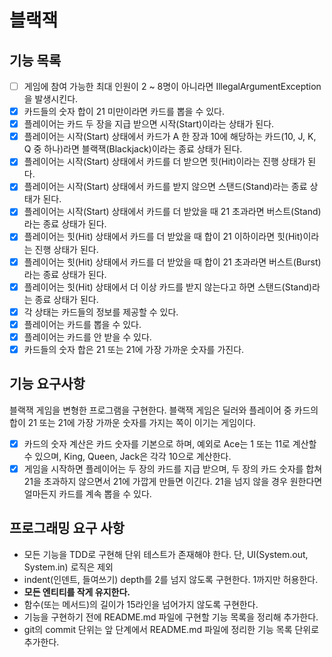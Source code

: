 # 블랙잭

## 기능 목록
- [ ] 게임에 참여 가능한 최대 인원이 2 ~ 8명이 아니라면 IllegalArgumentException 을 발생시킨다.
- [x] 카드들의 숫자 합이 21 미만이라면 카드를 뽑을 수 있다.
- [x] 플레이어는 카드 두 장을 지급 받으면 시작(Start)이라는 상태가 된다.
- [x] 플레이어는 시작(Start) 상태에서 카드가 A 한 장과 10에 해당하는 카드(10, J, K, Q 중 하나)라면 블랙잭(Blackjack)이라는 종료 상태가 된다.
- [x] 플레이어는 시작(Start) 상태에서 카드를 더 받으면 힛(Hit)이라는 진행 상태가 된다.
- [x] 플레이어는 시작(Start) 상태에서 카드를 받지 않으면 스탠드(Stand)라는 종료 상태가 된다.
- [x] 플레이어는 시작(Start) 상태에서 카드를 더 받았을 때 21 초과라면 버스트(Stand)라는 종료 상태가 된다.
- [x] 플레이어는 힛(Hit) 상태에서 카드를 더 받았을 때 합이 21 이하이라면 힛(Hit)이라는 진행 상태가 된다.
- [x] 플레이어는 힛(Hit) 상태에서 카드를 더 받았을 때 합이 21 초과라면 버스트(Burst)라는 종료 상태가 된다.
- [x] 플레이어는 힛(Hit) 상태에서 더 이상 카드를 받지 않는다고 하면 스탠드(Stand)라는 종료 상태가 된다.
- [x] 각 상태는 카드들의 정보를 제공할 수 있다.
- [x] 플레이어는 카드를 뽑을 수 있다.
- [x] 플레이어는 카드를 안 받을 수 있다.
- [x] 카드들의 숫자 합은 21 또는 21에 가장 가까운 숫자를 가진다.

## 기능 요구사항
블랙잭 게임을 변형한 프로그램을 구현한다. 블랙잭 게임은 딜러와 플레이어 중 카드의 합이 21 또는 21에 가장 가까운 숫자를 가지는 쪽이 이기는 게임이다.
- [x] 카드의 숫자 계산은 카드 숫자를 기본으로 하며, 예외로 Ace는 1 또는 11로 계산할 수 있으며, King, Queen, Jack은 각각 10으로 계산한다.
- [x] 게임을 시작하면 플레이어는 두 장의 카드를 지급 받으며, 두 장의 카드 숫자를 합쳐 21을 초과하지 않으면서 21에 가깝게 만들면 이긴다. 21을 넘지 않을 경우 원한다면 얼마든지 카드를 계속 뽑을 수 있다.

## 프로그래밍 요구 사항
- 모든 기능을 TDD로 구현해 단위 테스트가 존재해야 한다. 단, UI(System.out, System.in) 로직은 제외
- indent(인덴트, 들여쓰기) depth를 2를 넘지 않도록 구현한다. 1까지만 허용한다.
- **모든 엔티티를 작게 유지한다.**
- 함수(또는 메서드)의 길이가 15라인을 넘어가지 않도록 구현한다.
- 기능을 구현하기 전에 README.md 파일에 구현할 기능 목록을 정리해 추가한다.
- git의 commit 단위는 앞 단계에서 README.md 파일에 정리한 기능 목록 단위로 추가한다.

